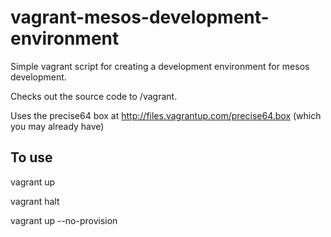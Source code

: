 vagrant-mesos-development-environment
========================================

Simple vagrant script for creating a development environment for mesos development.

Checks out the source code to /vagrant.

Uses the precise64 box at http://files.vagrantup.com/precise64.box (which you may already have)


To use
------


vagrant up



vagrant halt

vagrant up --no-provision


